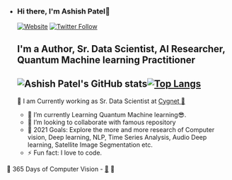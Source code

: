 - ### Hi there, I'm Ashish Patel👋

  [![Website](https://img.shields.io/website?label=ashishpatel26&style=for-the-badge&url=https%3A%2F%2Fcodestackr.com)](https://www.linkedin.com/in/ashishpatel2604/)
  [![Twitter Follow](https://img.shields.io/twitter/follow/Ashish_Patel26?color=1DA1F2&logo=twitter&style=for-the-badge)](https://twitter.com/intent/follow?original_referer=https%3A%2F%2Fgithub.com%2FcodeSTACKr&screen_name=codeSTACKr)

  ## I'm a Author, Sr. Data Scientist, AI Researcher, Quantum Machine learning Practitioner 
    ![Ashish Patel's GitHub stats](https://github-readme-stats.vercel.app/api?username=ashishpatel26&show_icons=true&theme=algolia)[![Top Langs](https://github-readme-stats.vercel.app/api/top-langs/?username=ashishpatel26&langs_count=5&theme=algolia)](https://github.com/anuraghazra/github-readme-stats)
  ---

  🔭 I am Currently working as Sr. Data Scientist at [Cygnet 🦢](https://cygnet-infotech.com/)

  - 🌱 I’m currently Learning Quantum Machine learning😎.
  - 👯 I’m looking to collaborate with famous repository
  - 🥅 2021 Goals: Explore the more and more research of Computer vision, Deep learning, NLP, Time Series Analysis, Audio Deep learning, Satellite Image Segmentation etc.
  - ⚡ Fun fact: I love to code.
    <!--
    **ashishpatel26/ashishpatel26** is a ✨ _special_ ✨ repository because its `README.md` (this file) appears on your GitHub profile.
    -->

💾 365 Days of Computer Vision - [🔗](https://github.com/ashishpatel26/365-Days-Computer-Vision-Learning-Linkedin-Post)
💾 
